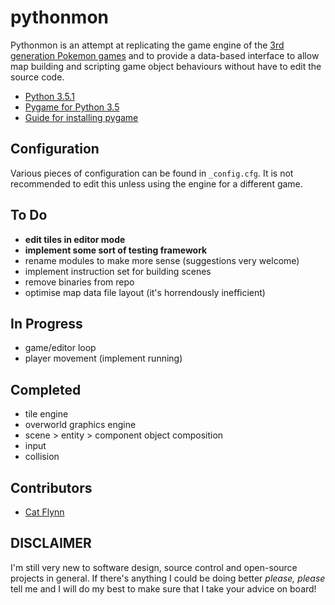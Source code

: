 # pythonmon

Pythonmon is an attempt at replicating the game engine of the [3rd generation Pokemon games](http://pokemon.wikia.com/wiki/Generation_III) and to provide a data-based interface to allow map building and scripting game object behaviours without have to edit the source code.

* [Python 3.5.1](https://www.python.org/downloads/)
* [Pygame for Python 3.5](http://www.lfd.uci.edu/~gohlke/pythonlibs/#pygame)
* [Guide for installing pygame](https://skellykiernan.wordpress.com/2015/01/04/python-pygame-install/)

## Configuration

Various pieces of configuration can be found in `_config.cfg`. It is not recommended to edit this unless using the engine for a different game.

## To Do

* **edit tiles in editor mode**
* **implement some sort of testing framework**
* rename modules to make more sense (suggestions very welcome)
* implement instruction set for building scenes
* remove binaries from repo
* optimise map data file layout (it's horrendously inefficient)

## In Progress

* game/editor loop
* player movement (implement running)

## Completed

* tile engine
* overworld graphics engine
* scene > entity > component object composition
* input
* collision

## Contributors

* [Cat Flynn](https://github.com/monodokimes)

## DISCLAIMER

I'm still very new to software design, source control and open-source projects in general. If there's anything I could be doing better *please, please* tell me and I will do my best to make sure that I take your advice on board!
